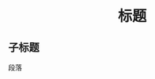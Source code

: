 <html>
<body>

<h1 style="font-family:SimHei;font-size:29px;text-align:center">
标题
</h1>
<h2 style="font-family:SimSun;font-size:21px;">
子标题
</h2>
<p style="font-family:SimSun";font-size:16px>
段落
</p>

</body>
</html>